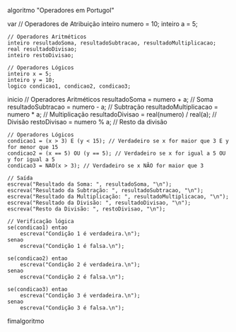 algoritmo "Operadores em Portugol"

var
    // Operadores de Atribuição
    inteiro numero = 10;
    inteiro a = 5;

    // Operadores Aritméticos
    inteiro resultadoSoma, resultadoSubtracao, resultadoMultiplicacao;
    real resultadoDivisao;
    inteiro restoDivisao;

    // Operadores Lógicos
    inteiro x = 5;
    inteiro y = 10;
    logico condicao1, condicao2, condicao3;

inicio
    // Operadores Aritméticos
    resultadoSoma = numero + a; // Soma
    resultadoSubtracao = numero - a; // Subtração
    resultadoMultiplicacao = numero * a; // Multiplicação
    resultadoDivisao = real(numero) / real(a); // Divisão
    restoDivisao = numero % a; // Resto da divisão

    // Operadores Lógicos
    condicao1 = (x > 3) E (y < 15); // Verdadeiro se x for maior que 3 E y for menor que 15
    condicao2 = (x == 5) OU (y == 5); // Verdadeiro se x for igual a 5 OU y for igual a 5
    condicao3 = NAO(x > 3); // Verdadeiro se x NÃO for maior que 3

    // Saída
    escreva("Resultado da Soma: ", resultadoSoma, "\n");
    escreva("Resultado da Subtração: ", resultadoSubtracao, "\n");
    escreva("Resultado da Multiplicação: ", resultadoMultiplicacao, "\n");
    escreva("Resultado da Divisão: ", resultadoDivisao, "\n");
    escreva("Resto da Divisão: ", restoDivisao, "\n");

    // Verificação lógica
    se(condicao1) entao
        escreva("Condição 1 é verdadeira.\n");
    senao
        escreva("Condição 1 é falsa.\n");

    se(condicao2) entao
        escreva("Condição 2 é verdadeira.\n");
    senao
        escreva("Condição 2 é falsa.\n");

    se(condicao3) entao
        escreva("Condição 3 é verdadeira.\n");
    senao
        escreva("Condição 3 é falsa.\n");

fimalgoritmo
